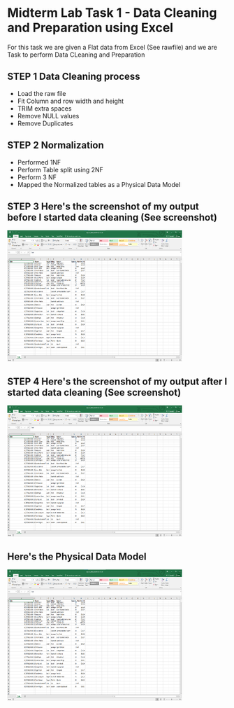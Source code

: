 # Midterm Lab Task 1 - Data Cleaning and Preparation using Excel
For this task we are given a Flat data from Excel (See rawfile) and we are Task to perform Data CLeaning and Preparation
## STEP 1 Data Cleaning process
- Load the raw file
- Fit Column and row width and height
- TRIM extra spaces
- Remove NULL values
- Remove Duplicates
## STEP 2 Normalization
- Performed 1NF
- Perform Table split using 2NF
- Perform 3 NF
- Mapped the Normalized tables as a Physical Data Model
## STEP 3 Here's the screenshot of my output before I started data cleaning (See screenshot)
<img src="Images/gittyhub.png" alt="Alt Text" width="400" height="300"> 

## STEP 4 Here's the screenshot of my output after I started data cleaning (See screenshot)
<img src="Images/gittyhub.png" alt="Alt Text" width="400" height="300"> 

## Here's the Physical Data Model
<img src="Images/gittyhub.png" alt="Alt Text" width="400" height="300"> 
